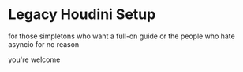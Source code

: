 # Legacy Houdini Setup
for those simpletons who want a full-on guide or the people who hate asyncio for no reason

you're welcome
